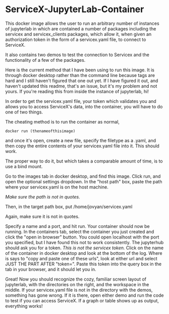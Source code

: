 # ServiceX-JupyterLab-Container

This docker image allows the user to run an arbitrary number of instances of jupyterlab in which are contained a number of packages
including the servicex and servicex_clients packages, which allow it, when given an authorization token in the form of a servicex.yaml file, to connect to ServiceX.

It also contains two demos to test the connection to Servicex and the functionality of a few of the packages.

Here is the current method that I have been using to run this image. It is through docker desktop rather than the command line because tags are hard and I still haven't figured that one out yet. If I have figured it out, and haven't updated this readme, that's an issue, but it's my problem and not yours. If you're reading this from inside the instance of jupyterlab, hi!

In order to get the servicex.yaml file, your token which validates you and allows you to access ServiceX's data, into the container, you will have to do one of two things.

The cheating method is to run the container as normal, 

`docker run (thenameofthisimage)` 

and once it's open, create a new file, specify the filetype as a .yaml, and then copy the entire contents of your servicex.yaml file into it. This should work.

The proper way to do it, but which takes a comparable amount of time, is to use a bind mount.

Go to the images tab in docker desktop, and find this image. Click run, and open the optional settings dropdown.
In the "host path" box, paste the path where your servicex.yaml is on the host machine. 

_Make sure the path is not in quotes._

Then, in the target path box, put /home/jovyan/servicex.yaml

Again, make sure it is not in quotes.

Specify a name and a port, and hit run. Your container should now be running. In the containers tab, select the container you just created and click the "open in browser" button. You could open localhost with the port you specified, but I have found this not to work consistently. The jupyterhub should ask you for a token. _This is not the servicex token._ Click on the name of the container in docker desktop and look at the bottom of the log. Where is says to "copy and paste one of these urls", look at either url and select JUST THE PART AFTER "token=". Paste this token into the query box in the tab in your browser, and it should let you in.

Great! Now you should recognize the cozy, familiar screen layout of jupyterlab, with the directories on the right, and the workspace in the middle. If your servicex.yaml file is not in the directory with the demos, something has gone wrong. If it is there, open either demo and run the code to test if you can access ServiceX. If a graph or table shows up as output, everything works! 